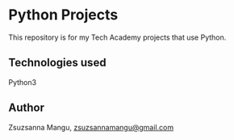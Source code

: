 # Python Projects
This repository is for my Tech Academy projects that use Python.

## Technologies used
Python3

## Author
Zsuzsanna Mangu, zsuzsannamangu@gmail.com
